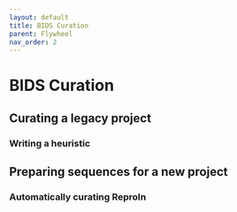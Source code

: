 ```yaml
---
layout: default
title: BIDS Curation
parent: Flywheel
nav_order: 2
---
```


# BIDS Curation


## Curating a legacy project

### Writing a heuristic



## Preparing sequences for a new project

### Automatically curating ReproIn
